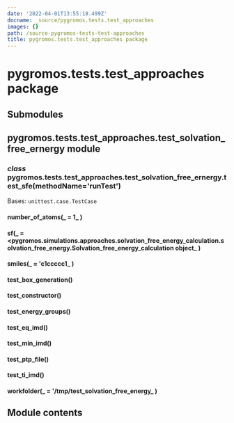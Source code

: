 ```yaml
---
date: '2022-04-01T13:55:18.499Z'
docname: _source/pygromos.tests.test_approaches
images: {}
path: /source-pygromos-tests-test-approaches
title: pygromos.tests.test_approaches package
---
```


# pygromos.tests.test_approaches package

## Submodules

## pygromos.tests.test_approaches.test_solvation_free_ernergy module


### _class_ pygromos.tests.test_approaches.test_solvation_free_ernergy.test_sfe(methodName='runTest')
Bases: `unittest.case.TestCase`


#### number_of_atoms(_ = 1_ )

#### sf(_ = <pygromos.simulations.approaches.solvation_free_energy_calculation.solvation_free_energy.Solvation_free_energy_calculation object_ )

#### smiles(_ = 'c1ccccc1_ )

#### test_box_generation()

#### test_constructor()

#### test_energy_groups()

#### test_eq_imd()

#### test_min_imd()

#### test_ptp_file()

#### test_ti_imd()

#### workfolder(_ = '/tmp/test_solvation_free_energy_ )
## Module contents
